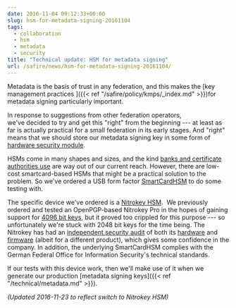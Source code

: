 ```yaml
---
date: 2016-11-04 09:12:33+00:00
slug: hsm-for-metadata-signing-20161104
tags:
  - collaboration
  - hsm
  - metadata
  - security
title: "Technical update: HSM for metadata signing"
url: /safire/news/hsm-for-metadata-signing-20161104/
---
```


Metadata is the basis of trust in any federation, and this makes the [key management practices ]({{< ref "/safire/policy/kmps/_index.md" >}})for metadata signing particularly important.

In response to suggestions from other federation operators, we've decided to try and get this "right" from the beginning --- at least as far is actually practical for a small federation in its early stages. And "right" means that we should store our metadata signing key in some form of [hardware security module](https://en.wikipedia.org/wiki/Hardware_security_module).

HSMs come in many shapes and sizes, and the kind [banks and certificate authorities use](https://cpl.thalesgroup.com/encryption/hardware-security-modules) are way out of our current reach. However, there are low-cost smartcard-based HSMs that might be a practical solution to the problem. So we've ordered a USB form factor [SmartCardHSM](https://github.com/OpenSC/OpenSC/wiki/SmartCardHSM) to do some testing with.

The specific device we've ordered is a [Nitrokey HSM](https://www.nitrokey.com/#comparison).  We previously ordered and tested an OpenPGP-based Nitrokey Pro in the hopes of gaining support for [4096 bit keys](https://www.keylength.com/), but it proved too crippled for this purpose --- so unfortunately we're stuck with 2048 bit keys for the time being. The Nitrokey has had an [independent security audit](https://www.nitrokey.com/news/2015/nitrokey-storage-got-great-results-3rd-party-security-audit) of both its [hardware](https://cure53.de/pentest-report_nitrokey-hardware.pdf) and [firmware](https://cure53.de/pentest-report_nitrokey.pdf) (albeit for a different product), which gives some confidence in the company. In addition, the underlying SmartCardHSM complies with the German Federal Office for Information Security's technical standards.

If our tests with this device work, then we'll make use of it when we generate our production [metadata signing keys]({{< ref "/technical/metadata.md" >}}).

_(Updated 2016-11-23 to reflect switch to Nitrokey HSM)_
